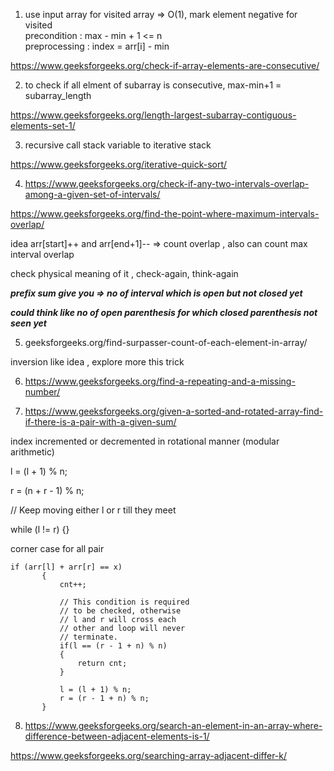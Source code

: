 1) use input array for visited array => O(1), mark element negative for visited \
precondition : max - min + 1 <= n \
preprocessing : index = arr[i] - min

https://www.geeksforgeeks.org/check-if-array-elements-are-consecutive/


2) to check if all elment of subarray is consecutive, max-min+1 = subarray_length

https://www.geeksforgeeks.org/length-largest-subarray-contiguous-elements-set-1/

3) recursive call stack variable to iterative stack 

https://www.geeksforgeeks.org/iterative-quick-sort/    

4) https://www.geeksforgeeks.org/check-if-any-two-intervals-overlap-among-a-given-set-of-intervals/

https://www.geeksforgeeks.org/find-the-point-where-maximum-intervals-overlap/

idea arr[start]++ and arr[end+1]-- => count overlap , also can count max interval overlap

check physical meaning of it , check-again, think-again

***prefix sum give you => no of interval which is open but not closed yet***

***could think like no of open parenthesis for which closed parenthesis not seen yet***

5) geeksforgeeks.org/find-surpasser-count-of-each-element-in-array/ 

inversion like idea , explore more this trick

6) https://www.geeksforgeeks.org/find-a-repeating-and-a-missing-number/

7) https://www.geeksforgeeks.org/given-a-sorted-and-rotated-array-find-if-there-is-a-pair-with-a-given-sum/

index incremented or decremented in rotational manner (modular arithmetic)

 l = (l + 1) % n; 
 
 r = (n + r - 1) % n;
 
 // Keep moving either l or r till they meet 
 
 while (l != r) {}
 
 corner case for all pair
 
 ```
 if (arr[l] + arr[r] == x) 
        { 
            cnt++; 
              
            // This condition is required  
            // to be checked, otherwise  
            // l and r will cross each  
            // other and loop will never  
            // terminate. 
            if(l == (r - 1 + n) % n) 
            { 
                return cnt; 
            } 
              
            l = (l + 1) % n; 
            r = (r - 1 + n) % n; 
        } 
 ```
 
 8) https://www.geeksforgeeks.org/search-an-element-in-an-array-where-difference-between-adjacent-elements-is-1/ 

https://www.geeksforgeeks.org/searching-array-adjacent-differ-k/

 
